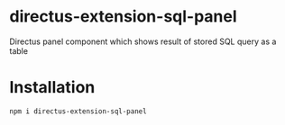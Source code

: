 # directus-extension-sql-panel
Directus panel component which shows result of stored SQL query as a table

# Installation

```bash
npm i directus-extension-sql-panel
```


